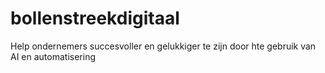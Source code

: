 # bollenstreekdigitaal
Help ondernemers succesvoller en gelukkiger te zijn door hte gebruik van AI en automatisering

